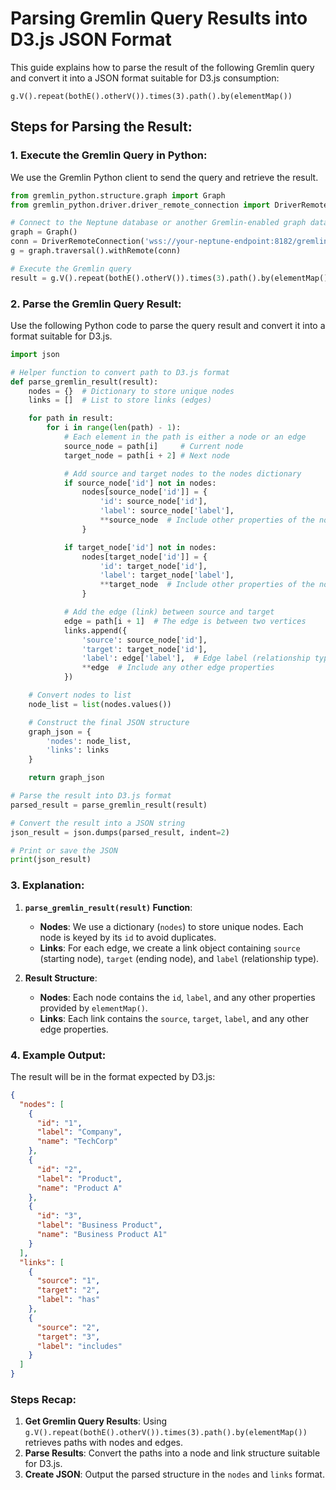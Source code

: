 
# Parsing Gremlin Query Results into D3.js JSON Format

This guide explains how to parse the result of the following Gremlin query and convert it into a JSON format suitable for D3.js consumption:

```gremlin
g.V().repeat(bothE().otherV()).times(3).path().by(elementMap())
```

## Steps for Parsing the Result:

### 1. **Execute the Gremlin Query in Python**:
We use the Gremlin Python client to send the query and retrieve the result.

```python
from gremlin_python.structure.graph import Graph
from gremlin_python.driver.driver_remote_connection import DriverRemoteConnection

# Connect to the Neptune database or another Gremlin-enabled graph database
graph = Graph()
conn = DriverRemoteConnection('wss://your-neptune-endpoint:8182/gremlin', 'g')
g = graph.traversal().withRemote(conn)

# Execute the Gremlin query
result = g.V().repeat(bothE().otherV()).times(3).path().by(elementMap()).toList()
```

### 2. **Parse the Gremlin Query Result**:

Use the following Python code to parse the query result and convert it into a format suitable for D3.js.

```python
import json

# Helper function to convert path to D3.js format
def parse_gremlin_result(result):
    nodes = {}  # Dictionary to store unique nodes
    links = []  # List to store links (edges)

    for path in result:
        for i in range(len(path) - 1):
            # Each element in the path is either a node or an edge
            source_node = path[i]     # Current node
            target_node = path[i + 2] # Next node

            # Add source and target nodes to the nodes dictionary
            if source_node['id'] not in nodes:
                nodes[source_node['id']] = {
                    'id': source_node['id'],
                    'label': source_node['label'],
                    **source_node  # Include other properties of the node
                }

            if target_node['id'] not in nodes:
                nodes[target_node['id']] = {
                    'id': target_node['id'],
                    'label': target_node['label'],
                    **target_node  # Include other properties of the node
                }

            # Add the edge (link) between source and target
            edge = path[i + 1]  # The edge is between two vertices
            links.append({
                'source': source_node['id'],
                'target': target_node['id'],
                'label': edge['label'],  # Edge label (relationship type)
                **edge  # Include any other edge properties
            })

    # Convert nodes to list
    node_list = list(nodes.values())

    # Construct the final JSON structure
    graph_json = {
        'nodes': node_list,
        'links': links
    }

    return graph_json

# Parse the result into D3.js format
parsed_result = parse_gremlin_result(result)

# Convert the result into a JSON string
json_result = json.dumps(parsed_result, indent=2)

# Print or save the JSON
print(json_result)
```

### 3. **Explanation**:

1. **`parse_gremlin_result(result)` Function**:
   - **Nodes**: We use a dictionary (`nodes`) to store unique nodes. Each node is keyed by its `id` to avoid duplicates.
   - **Links**: For each edge, we create a link object containing `source` (starting node), `target` (ending node), and `label` (relationship type).
   
2. **Result Structure**:
   - **Nodes**: Each node contains the `id`, `label`, and any other properties provided by `elementMap()`.
   - **Links**: Each link contains the `source`, `target`, `label`, and any other edge properties.

### 4. **Example Output**:
The result will be in the format expected by D3.js:

```json
{
  "nodes": [
    {
      "id": "1",
      "label": "Company",
      "name": "TechCorp"
    },
    {
      "id": "2",
      "label": "Product",
      "name": "Product A"
    },
    {
      "id": "3",
      "label": "Business Product",
      "name": "Business Product A1"
    }
  ],
  "links": [
    {
      "source": "1",
      "target": "2",
      "label": "has"
    },
    {
      "source": "2",
      "target": "3",
      "label": "includes"
    }
  ]
}
```

### Steps Recap:
1. **Get Gremlin Query Results**: Using `g.V().repeat(bothE().otherV()).times(3).path().by(elementMap())` retrieves paths with nodes and edges.
2. **Parse Results**: Convert the paths into a node and link structure suitable for D3.js.
3. **Create JSON**: Output the parsed structure in the `nodes` and `links` format.

